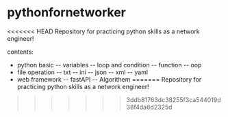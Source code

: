 # pythonfornetworker
<<<<<<< HEAD
Repository for practicing python skills as a network engineer!

contents:
- python basic
	-- variables
	-- loop and condition
	-- function
	-- oop
- file operation
	-- txt
	-- ini
	-- json
	-- xml
	-- yaml
- web framework
	-- fastAPI
-- Algorithem
=======
Repository for practicing python skills as a network engineer!
>>>>>>> 3ddb81763dc38255f3ca544019d38f4da6d2325d
